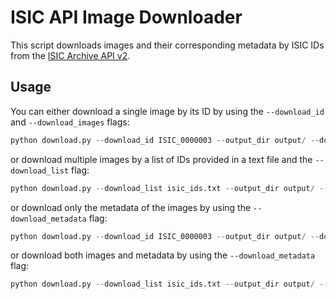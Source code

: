 # ISIC API Image Downloader

This script downloads images and their corresponding metadata by ISIC IDs from the [ISIC Archive API v2](https://api.isic-archive.com/api/docs/swagger/).

## Usage

You can either download a single image by its ID by using the `--download_id` and `--download_images` flags:

```python
python download.py --download_id ISIC_0000003 --output_dir output/ --download_images
```

or download multiple images by a list of IDs provided in a text file and the `--download_list` flag:

```python
python download.py --download_list isic_ids.txt --output_dir output/ --download_images
```

or download only the metadata of the images by using the `--download_metadata` flag:

```python
python download.py --download_id ISIC_0000003 --output_dir output/ --download_metadata
```

or download both images and metadata by using the `--download_metadata` flag:

```python
python download.py --download_list isic_ids.txt --output_dir output/ --download_images --download_metadata
```